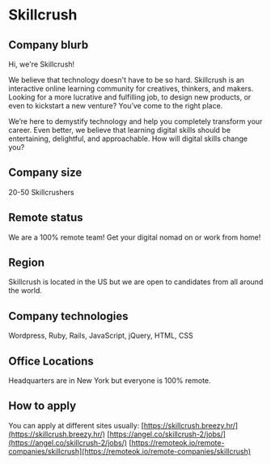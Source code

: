 # Skillcrush

## Company blurb

Hi, we're Skillcrush!

We believe that technology doesn't have to be so hard.
Skillcrush is an interactive online learning community for creatives, thinkers, and makers. Looking for a more lucrative and fulfilling job, to design new products, or even to kickstart a new venture? You’ve come to the right place.

We’re here to demystify technology and help you completely transform your career. Even better, we believe that learning digital skills should be entertaining, delightful, and approachable. How will digital skills change you?

## Company size

20-50 Skillcrushers

## Remote status

We are a 100% remote team! Get your digital nomad on or work from home! 

## Region

Skillcrush is located in the US but we are open to candidates from all around the world.

## Company technologies

Wordpress, Ruby, Rails, JavaScript, jQuery, HTML, CSS

## Office Locations

Headquarters are in New York but everyone is 100% remote. 

## How to apply

You can apply at different sites usually:
[https://skillcrush.breezy.hr/](https://skillcrush.breezy.hr/)
[https://angel.co/skillcrush-2/jobs/](https://angel.co/skillcrush-2/jobs/)
[https://remoteok.io/remote-companies/skillcrush](https://remoteok.io/remote-companies/skillcrush)



